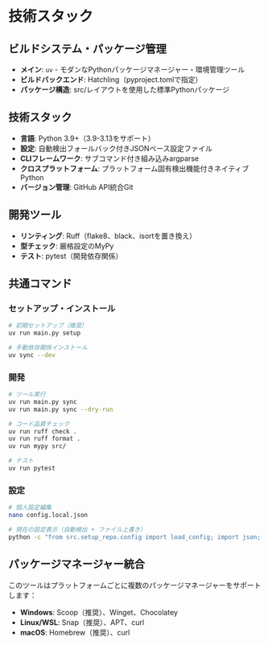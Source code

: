 # 技術スタック

## ビルドシステム・パッケージ管理

- **メイン**: `uv` - モダンなPythonパッケージマネージャー・環境管理ツール
- **ビルドバックエンド**: Hatchling（pyproject.tomlで指定）
- **パッケージ構造**: src/レイアウトを使用した標準Pythonパッケージ

## 技術スタック

- **言語**: Python 3.9+（3.9-3.13をサポート）
- **設定**: 自動検出フォールバック付きJSONベース設定ファイル
- **CLIフレームワーク**: サブコマンド付き組み込みargparse
- **クロスプラットフォーム**: プラットフォーム固有検出機能付きネイティブPython
- **バージョン管理**: GitHub API統合Git

## 開発ツール

- **リンティング**: Ruff（flake8、black、isortを置き換え）
- **型チェック**: 厳格設定のMyPy
- **テスト**: pytest（開発依存関係）

## 共通コマンド

### セットアップ・インストール
```bash
# 初期セットアップ（推奨）
uv run main.py setup

# 手動依存関係インストール
uv sync --dev
```

### 開発
```bash
# ツール実行
uv run main.py sync
uv run main.py sync --dry-run

# コード品質チェック
uv run ruff check .
uv run ruff format .
uv run mypy src/

# テスト
uv run pytest
```

### 設定
```bash
# 個人設定編集
nano config.local.json

# 現在の設定表示（自動検出 + ファイル上書き）
python -c "from src.setup_repo.config import load_config; import json; print(json.dumps(load_config(), indent=2))"
```

## パッケージマネージャー統合

このツールはプラットフォームごとに複数のパッケージマネージャーをサポートします：
- **Windows**: Scoop（推奨）、Winget、Chocolatey
- **Linux/WSL**: Snap（推奨）、APT、curl
- **macOS**: Homebrew（推奨）、curl
